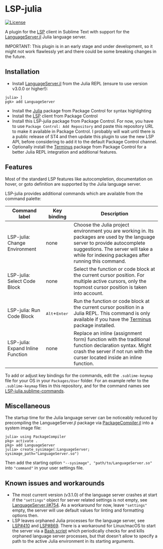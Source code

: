 # LSP-julia

[![License](https://img.shields.io/github/license/jwortmann/LSP-julia)](https://github.com/jwortmann/LSP-julia/blob/master/LICENSE)

A plugin for the [LSP](https://packagecontrol.io/packages/LSP) client in Sublime Text with support for the [LanguageServer.jl](https://github.com/julia-vscode/LanguageServer.jl) Julia language server.

IMPORTANT: This plugin is in an early stage and under development, so it might not work flawlessly yet and there could be some breaking changes in the future.

## Installation

* Install [LanguageServer.jl](https://github.com/julia-vscode/LanguageServer.jl) from the Julia REPL (ensure to use version v3.0.0 or higher!):

```
julia> ]
pgk> add LanguageServer
```

* Install the [Julia](https://packagecontrol.io/packages/Julia) package from Package Control for syntax highlighting
* Install the [LSP](https://packagecontrol.io/packages/LSP) client from Package Control
* Install this LSP-julia package from Package Control.
  For now, you have to use `Package Control: Add Repository` and paste this repository URL to make it available in Package Control.
  I probably will wait until there is a public release of ST4 and then update this plugin to use the new LSP API, before considering to add it to the default Package Control channel.
* Optionally install the [Terminus](https://packagecontrol.io/packages/Terminus) package from Package Control for a better Julia REPL integration and additional features.

## Features

Most of the standard LSP features like autocompletion, documentation on hover, or goto definition are supported by the Julia language server.

LSP-julia provides additional commands which are available from the command palette:

| Command label | Key binding | Description |
| ------------- | ----------- | ----------- |
| LSP-julia: Change Environment | none | Choose the Julia project environment you are working in. Its packages are used by the language server to provide autocomplete suggestions. The server will take a while for indexing packages after running this command. |
| LSP-julia: Select Code Block | none | Select the function or code block at the current cursor position. For multiple active cursors, only the topmost cursor position is taken into account. |
| LSP-julia: Run Code Block | <kbd>Alt</kbd>+<kbd>Enter</kbd> | Run the function or code block at the current cursor position in a Julia REPL. This command is only available if you have the [Terminus](https://packagecontrol.io/packages/Terminus) package installed. |
| LSP-julia: Expand Inline Function | none | Replace an inline (assignment form) function with the traditional function declaration syntax. Might crash the server if not run with the curser located inside an inline function. |

To add or adjust key bindings for the commands, edit the `.sublime-keymap` file for your OS in your `Packages/User` folder.
For an example refer to the `.sublime-keymap` files in this repository, and for the command names see [LSP-julia.sublime-commands](LSP-julia.sublime-commands).

## Miscellaneous

The startup time for the Julia language server can be noticeably reduced by precompiling the LanguageServer.jl package via [PackageCompiler.jl](https://github.com/JuliaLang/PackageCompiler.jl) into a system image file:
```
julia> using PackageCompiler
pkg> activate .
pkg> add LanguageServer
julia> create_sysimage(:LanguageServer; sysimage_path="LanguageServer.so")
```
Then add the starting option `"--sysimage", "path/to/LanguageServer.so"` into `"command"` in your user settings file.

## Known issues and workarounds

* The most current version (v3.1.0) of the language server crashes at start if the `"settings"` object for server related settings is not empty, see [LanguageServer.jl#754](https://github.com/julia-vscode/LanguageServer.jl/issues/754).
  As a workaround for now, leave `"settings"` empty, the server will use default values for linting and formatting options then.
* LSP leaves orphaned Julia processes for the language server, see [LSP#410](https://github.com/sublimelsp/LSP/issues/410) and [LSP#869](https://github.com/sublimelsp/LSP/issues/869).
  There is a workaround for Linux/macOS to start the server via a [Bash script](https://github.com/julia-vscode/LanguageServer.jl/blob/master/contrib/languageserver.sh) which periodically checks for and kills orphaned language server processes, but that doesn't allow to specify a path to the active Julia environment in its starting arguments.
